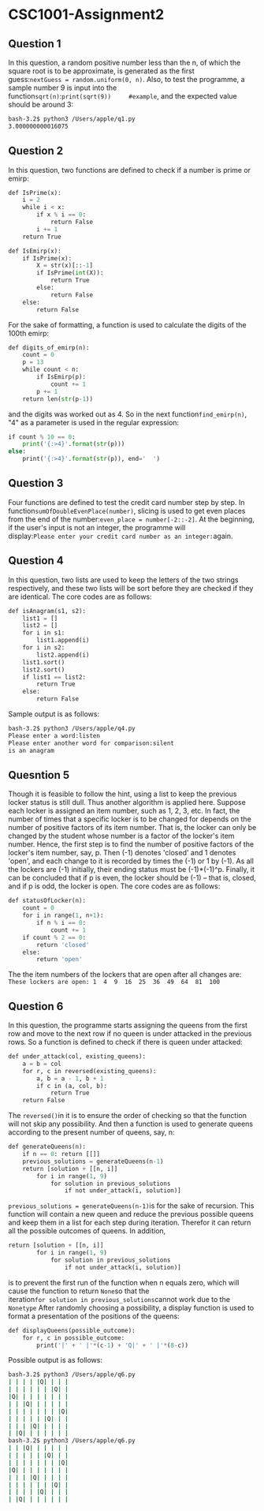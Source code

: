 # CSC1001-Assignment2
## Question 1
In this question, a random positive number less than the n, of which the square root is to be approximate, is generated as the first guess:`nextGuess = random.uniform(0, n)`. Also, to test the programme, a sample number 9 is input into the function`sqrt(n)`:`print(sqrt(9))     #example`, and the expected value should be around 3:
```bash
bash-3.2$ python3 /Users/apple/q1.py
3.000000000016075
```

## Question 2
In this question, two functions are defined to check if a number is prime or emirp:
```Python
def IsPrime(x):
    i = 2
    while i < x:
        if x % i == 0:
            return False
        i += 1
    return True

def IsEmirp(x):
    if IsPrime(x):
        X = str(x)[::-1]
        if IsPrime(int(X)):
            return True
        else:
            return False
    else:
        return False
```
For the sake of formatting, a function is used to calculate the digits of the 100th emirp:
```Python
def digits_of_emirp(n):
    count = 0
    p = 13
    while count < n:
        if IsEmirp(p):
            count += 1
        p += 1
    return len(str(p-1))
```
and the digits was worked out as 4. So in the next function`find_emirp(n)`, "4" as a parameter is used in the regular expression:
```Python
if count % 10 == 0:
    print('{:>4}'.format(str(p)))
else:
    print('{:>4}'.format(str(p)), end='  ')
```

## Question 3
Four functions are defined to test the credit card number step by step. In function`sumOfDoubleEvenPlace(number)`, slicing is used to get even places from the end of the number:`even_place = number[-2::-2]`. At the beginning, if the user's input is not an integer, the programme will display:`Please enter your credit card number as an integer:`again.

## Question 4
In this question, two lists are used to keep the letters of the two strings respectively, and these two lists will be sort before they are checked if they are identical. The core codes are as follows:
```Python
def isAnagram(s1, s2):
    list1 = []
    list2 = []
    for i in s1:
        list1.append(i)
    for i in s2:
        list2.append(i)
    list1.sort()
    list2.sort()
    if list1 == list2:
        return True
    else:
        return False
```
Sample output is as follows:
```bash
bash-3.2$ python3 /Users/apple/q4.py
Please enter a word:listen
Please enter another word for comparison:silent
is an anagram
```

## Quesntion 5
Though it is feasible to follow the hint, using a list to keep the previous locker status is still dull. Thus another algorithm is applied here. Suppose each locker is assigned an item number, such as 1, 2, 3, etc. In fact, the number of times that a specific locker is to be changed for depends on the number of positive factors of its item number. That is, the locker can only be changed by the student whose number is a factor of the locker's item number. Hence, the first step is to find the number of positive factors of the locker's item number, say, p. Then (-1) denotes 'closed' and 1 denotes 'open', and each change to it is recorded by times the (-1) or 1 by (-1). As all the lockers are (-1) initially, their ending status must be (-1)*(-1)^p. Finally, it can be concluded that if p is even, the locker should be (-1) – that is, closed, and if p is odd, the locker is open. 
The core codes are as follows:
```Python
def statusOfLocker(n):
    count = 0
    for i in range(1, n+1):
        if n % i == 0:
            count += 1
    if count % 2 == 0:
        return 'closed'
    else:
        return 'open'
```
The the item numbers of the lockers that are open after all changes are:
`These lockers are open: 1  4  9  16  25  36  49  64  81  100`

## Question 6
In this question, the programme starts assigning the queens from the first row and move to the next row if no queen is under attacked in the previous rows. So a function is defined to check if there is queen under attacked:
```Python
def under_attack(col, existing_queens):
    a = b = col
    for r, c in reversed(existing_queens):
        a, b = a - 1, b + 1
        if c in (a, col, b):
            return True
    return False
```
The `reversed()`in it is to ensure the order of checking so that the function will not skip any possibility. And then a function is used to generate queens according to the present number of queens, say, n:
```Python
def generateQueens(n):
    if n == 0: return [[]]
    previous_solutions = generateQueens(n-1)
    return [solution + [[n, i]]
        for i in range(1, 9)
            for solution in previous_solutions
                if not under_attack(i, solution)]
```
`previous_solutions = generateQueens(n-1)`is for the sake of recursion. This function will contain a new queen and reduce the previous possible queens and keep them in a list for each step during iteration. Therefor it can return all the possible outcomes of queens. In addition, 
```Python
return [solution + [[n, i]]
        for i in range(1, 9)
            for solution in previous_solutions
                if not under_attack(i, solution)]
```
is to prevent the first run of the function when n equals zero, which will cause the function to return `None`so that the iteration`for solution in previous_solutions`cannot work due to the `Nonetype`
After randomly choosing a possibility, a display function is used to format a presentation of the positions of the queens:
```Python
def displayQueens(possible_outcome):
    for r, c in possible_outcome:
        print('|' + ' |'*(c-1) + 'Q|' + ' |'*(8-c))
```
Possible output is as follows:
```bash
bash-3.2$ python3 /Users/apple/q6.py
| | | | |Q| | | |
| | | | | | |Q| |
|Q| | | | | | | |
| | |Q| | | | | |
| | | | | | | |Q|
| | | | | |Q| | |
| | | |Q| | | | |
| |Q| | | | | | |
bash-3.2$ python3 /Users/apple/q6.py
| | |Q| | | | | |
| | | | | |Q| | |
| | | | | | | |Q|
|Q| | | | | | | |
| | | |Q| | | | |
| | | | | | |Q| |
| | | | |Q| | | |
| |Q| | | | | | |
```



